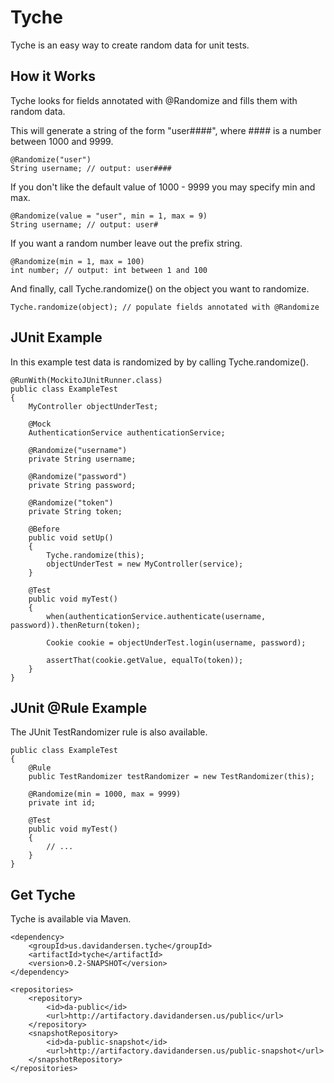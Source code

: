 # Tyche

Tyche is an easy way to create random data for unit tests.

## How it Works

Tyche looks for fields annotated with @Randomize and fills them with random data.

This will generate a string of the form "user####", where #### is a number between 1000 and 9999.

    @Randomize("user")
    String username; // output: user####

If you don't like the default value of 1000 - 9999 you may specify min and max.

    @Randomize(value = "user", min = 1, max = 9)
    String username; // output: user#

If you want a random number leave out the prefix string.

    @Randomize(min = 1, max = 100)
    int number; // output: int between 1 and 100

And finally, call Tyche.randomize() on the object you want to randomize.

    Tyche.randomize(object); // populate fields annotated with @Randomize

## JUnit Example

In this example test data is randomized by by calling Tyche.randomize().

    @RunWith(MockitoJUnitRunner.class)
    public class ExampleTest
    {
        MyController objectUnderTest;

        @Mock
        AuthenticationService authenticationService;

        @Randomize("username")
        private String username;

        @Randomize("password")
        private String password;

        @Randomize("token")
        private String token;

        @Before
        public void setUp()
        {
            Tyche.randomize(this);
            objectUnderTest = new MyController(service);
        }

        @Test
        public void myTest()
        {
            when(authenticationService.authenticate(username, password)).thenReturn(token);

            Cookie cookie = objectUnderTest.login(username, password);

            assertThat(cookie.getValue, equalTo(token));
        }
    }

## JUnit @Rule Example

The JUnit TestRandomizer rule is also available.

    public class ExampleTest
    {
        @Rule
        public TestRandomizer testRandomizer = new TestRandomizer(this);

        @Randomize(min = 1000, max = 9999)
        private int id;

        @Test
        public void myTest()
        {
            // ...
        }
    }

## Get Tyche

Tyche is available via Maven.

    <dependency>
        <groupId>us.davidandersen.tyche</groupId>
        <artifactId>tyche</artifactId>
        <version>0.2-SNAPSHOT</version>
    </dependency>

    <repositories>
        <repository>
            <id>da-public</id>
            <url>http://artifactory.davidandersen.us/public</url>
        </repository>
        <snapshotRepository>
            <id>da-public-snapshot</id>
            <url>http://artifactory.davidandersen.us/public-snapshot</url>
        </snapshotRepository>
    </repositories>
